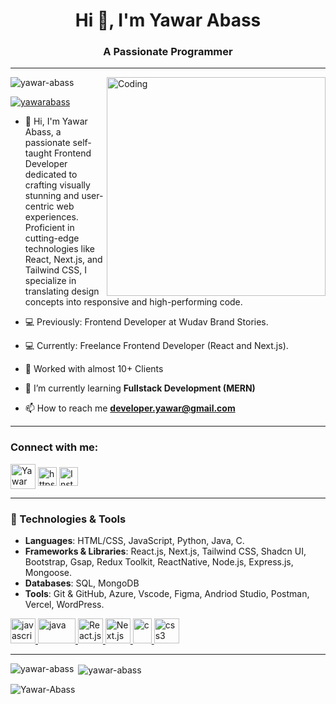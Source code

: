 <!-- <img alt="Coding" height="400" src ="https://static.vecteezy.com/system/resources/previews/002/214/642/original/web-designer-and-programmer-free-vector.jpg"> -->
<!--  ![MasterHead](https://static.vecteezy.com/system/resources/previews/002/214/642/original/web-designer-and-programmer-free-vector.jpg) -->
<h1 align="center">Hi 👋, I'm Yawar Abass</h1>
<h3 align="center">A Passionate Programmer</h3>
<hr>
<img align= "right" alt="Coding" width="350" src ="https://cdn.dribbble.com/users/1162077/screenshots/3848914/programmer.gif">

<p align="left"> <img src="https://komarev.com/ghpvc/?username=yawar-abass&label=Profile%20views&color=0e75b6&style=flat" alt="yawar-abass" /> </p>

<p align="left"> <a href="https://twitter.com/developer_yawar" target="blank"><img src="https://img.shields.io/twitter/follow/developer_yawar?logo=twitter&style=for-the-badge" alt="yawarabass" /></a> </p>

-  🚀 Hi, I'm Yawar Abass,  a passionate self-taught Frontend Developer dedicated to crafting visually stunning and user-centric web experiences. Proficient in cutting-edge technologies like React, Next.js, and Tailwind CSS, I specialize in translating design concepts into responsive and high-performing code. 
  
- 💻 Previously: Frontend Developer at Wudav Brand Stories.
  
- 💻 Currently: Freelance Frontend Developer (React and Next.js).

- 👥 Worked with almost 10+ Clients

- 🌱 I’m currently learning **Fullstack Development (MERN)**

-  📫 How to reach me **developer.yawar@gmail.com**

<hr>
<h3 align="left">Connect with me:</h3>
<p align="left">
<a href="https://twitter.com/developer_yawar" target="blank">
<img align="center" src="https://help.twitter.com/content/dam/help-twitter/brand/logo.png" alt="Yawar abass" height="40" width="40" /></a>
<a href="https://www.linkedin.com/in/yawar-abass-1603ab206" target="blank">
<img align="center" src="https://play-lh.googleusercontent.com/kMofEFLjobZy_bCuaiDogzBcUT-dz3BBbOrIEjJ-hqOabjK8ieuevGe6wlTD15QzOqw" alt="https://www.linkedin.com/in/yawar-abass-1603ab206" height="30" width="30" /></a>
  <a href="https://www.instagram.com/developer_yawar" target="blank">
<img align="center" src="https://upload.wikimedia.org/wikipedia/commons/thumb/e/e7/Instagram_logo_2016.svg/2048px-Instagram_logo_2016.svg.png" alt="Instagram" height="30" width="30" /></a>
</p>
<hr>
<h3>🔧 Technologies & Tools</h3> 


- <strong>Languages</strong>: HTML/CSS, JavaScript, Python, Java, C.
- <strong>Frameworks & Libraries</strong>: React.js, Next.js, Tailwind CSS, Shadcn UI, Bootstrap, Gsap, Redux Toolkit,  ReactNative, Node.js, Express.js, Mongoose.
- <strong>Databases</strong>: SQL, MongoDB
- <strong> Tools</strong>:  Git & GitHub, Azure, Vscode, Figma, Andriod Studio, Postman, Vercel, WordPress.

<p align="left">

<a href="https://developer.mozilla.org/en-US/docs/Web/JavaScript" target="_blank" rel="noreferrer">
<img src="https://upload.wikimedia.org/wikipedia/commons/thumb/6/6a/JavaScript-logo.png/800px-JavaScript-logo.png" alt="javascript" width="40" height="40"/> </a> 
  
<a href="https://www.java.com" target="_blank" rel="noreferrer">
<img src="https://logos-world.net/wp-content/uploads/2022/07/Java-Logo.png" alt="java" width="60" height="40"/>  </a>   


<a href="https://react.dev/" target="_blank" rel="noreferrer">
<img src="https://upload.wikimedia.org/wikipedia/commons/thumb/a/a7/React-icon.svg/1150px-React-icon.svg.png" alt="React.js" width="40" height="40"/> </a> 

<a href="https://nextjs.org/" target="_blank" rel="noreferrer">
<img src="https://cdn.worldvectorlogo.com/logos/next-js.svg" alt="Next.js" width="40" height="40"/> </a> 

<a href="https://www.figma.com/" target="_blank" rel="noreferrer">
<img src="https://upload.wikimedia.org/wikipedia/commons/thumb/3/33/Figma-logo.svg/1667px-Figma-logo.svg.png" alt="c" width="30" height="40"/> </a> 

<a href="https://tailwind.com" target="_blank" rel="noreferrer"> 
<img src="https://adware-technologies.s3.amazonaws.com/uploads/technology/thumbnail/31/tailwind.png" alt="css3" width="40" height="40"/> </a> 

</p>
<hr>
<p>
  <img align="left" src="https://github-readme-stats.vercel.app/api/top-langs?username=yawar-abass&show_icons=true&locale=en&layout=compact" alt="yawar-abass" /></p>

<p>&nbsp;<img align="center" src="https://github-readme-stats.vercel.app/api?username=yawar-abass&show_icons=true&locale=en" alt="yawar-abass" /></p>

<p><img align="center" src="https://github-readme-streak-stats.herokuapp.com/?user=yawar-abass&show_icons=true&locale=en" alt="Yawar-Abass" /></p>

